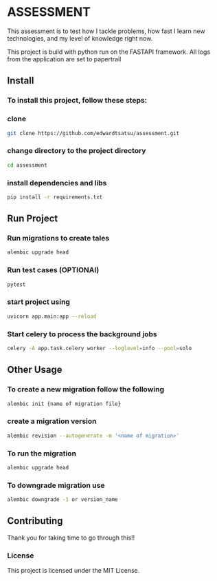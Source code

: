# ASSESSMENT

This assessment is to test how I tackle problems, how fast I learn new technologies, and my level of knowledge right now.

This project is build with python run on the FASTAPI framework. All logs from the application are set to papertrail

## Install

### To install this project, follow these steps:

### clone
```bash
git clone https://github.com/edwardtsatsu/assessment.git
```

### change directory to the project directory
```bash
cd assessment
```

### install dependencies and libs
```bash
pip install -r requirements.txt
```

## Run Project

### Run migrations to create tales
```bash
alembic upgrade head
```

### Run test cases (OPTIONAl)
```bash
pytest
```

### start project using
```bash
uvicorn app.main:app --reload
```

### Start celery to process the background jobs
```bash
celery -A app.task.celery worker --loglevel=info --pool=solo
```


## Other Usage

### To create a new migration follow the following
```bash
alembic init {name of migration file}
```

### create a migration version
```bash
alembic revision --autogenerate -m '<name of migration>'
```

### To run the migration
```bash
alembic upgrade head
```

### To downgrade migration use
```bash
alembic downgrade -1 or version_name
```

## Contributing

Thank you for taking time to go through this!!


### License
This project is licensed under the MIT License.
